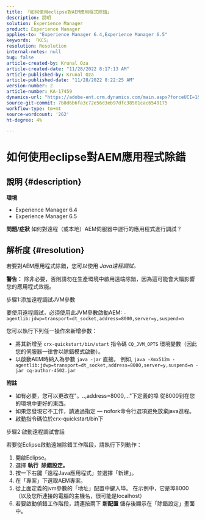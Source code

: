 ```yaml
---
title: 「如何使用eclipse對AEM應用程式除錯」
description: 說明
solution: Experience Manager
product: Experience Manager
applies-to: "Experience Manager 6.4,Experience Manager 6.5"
keywords: 「KCS」
resolution: Resolution
internal-notes: null
bug: false
article-created-by: Krunal Oza
article-created-date: "11/28/2022 8:17:13 AM"
article-published-by: Krunal Oza
article-published-date: "11/28/2022 8:22:25 AM"
version-number: 2
article-number: KA-17459
dynamics-url: "https://adobe-ent.crm.dynamics.com/main.aspx?forceUCI=1&pagetype=entityrecord&etn=knowledgearticle&id=25f3dc0e-f56e-ed11-9561-6045bd006079"
source-git-commit: 7b8d6b6fa3c72e56d3eb97dfc38501cac6549175
workflow-type: tm+mt
source-wordcount: '262'
ht-degree: 4%

---
```


# 如何使用eclipse對AEM應用程式除錯

## 說明 {#description}

<b>環境</b>
- Experience Manager 6.4
- Experience Manager 6.5



<b>問題/症狀</b>
如何對遠程（或本地）AEM伺服器中運行的應用程式進行調試？


## 解析度 {#resolution}


若要對AEM應用程式除錯，您可以使用 *Java遠程調試。*

<b>警告：</b> 除非必要，否則請勿在生產環境中啟用遠端除錯，因為這可能會大幅影響您的應用程式效能。

步驟1:添加遠程調試JVM參數

要使用遠程調試，必須使用此JVM參數啟動AEM:
`-agentlib:jdwp=transport=dt_socket,address=8000,server=y,suspend=n`

您可以執行下列任一操作來新增參數：

- 將其新增至 `crx-quickstart/bin/start` 指令碼 `CQ_JVM_OPTS` 環境變數（因此您的伺服器一律會以除錯模式啟動）。
- 以啟動AEM時納入為參數 `java -jar` 直接。 例如, `java -Xmx512m -agentlib:jdwp=transport=dt_socket,address=8000,server=y,suspend=n -jar cq-author-4502.jar`


<b>附註</b>

- 如有必要，您可以更改在&quot;。..,address=8000,...&quot;下定義的埠 從8000到在您的環境中更好的東西。
- 如果您發現它不工作，請通過指定 — nofork命令行選項避免放棄java進程。
- 啟動指令碼位於crx-quickstart/bin下


步驟2:啟動遠程調試會話

若要從Eclipse啟動遠端除錯工作階段，請執行下列動作：

1. 開啟Eclipse。
2. 選擇 <b>執行</b>  <b>除錯設定。</b>
3. 按一下右鍵「遠程Java應用程式」並選擇「新建」。
4. 在「專案」下選取AEM專案。
5. 從上面定義的jvm參數的「地址」配置中鍵入埠。 在示例中，它是埠8000（以及您所連接的電腦的主機名，很可能是localhost）
6. 若要啟動偵錯工作階段，請連按兩下 <b>新配置</b> 儲存後顯示在「除錯設定」畫面中。

